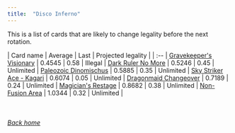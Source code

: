 ```yaml
---
title:  "Disco Inferno"
---
```


This is a list of cards that are likely to change legality before the next rotation.

| Card name | Average | Last | Projected legality |
| :-- |
[Gravekeeper's Visionary](https://db.ygoprodeck.com/card/?search=Gravekeeper's%20Visionary) | 0.4545 | 0.58 | Illegal |
[Dark Ruler No More](https://db.ygoprodeck.com/card/?search=Dark%20Ruler%20No%20More) | 0.5246 | 0.45 | Unlimited |
[Paleozoic Dinomischus](https://db.ygoprodeck.com/card/?search=Paleozoic%20Dinomischus) | 0.5885 | 0.35 | Unlimited |
[Sky Striker Ace - Kagari](https://db.ygoprodeck.com/card/?search=Sky%20Striker%20Ace%20-%20Kagari) | 0.6074 | 0.05 | Unlimited |
[Dragonmaid Changeover](https://db.ygoprodeck.com/card/?search=Dragonmaid%20Changeover) | 0.7189 | 0.24 | Unlimited |
[Magician's Restage](https://db.ygoprodeck.com/card/?search=Magician's%20Restage) | 0.8682 | 0.38 | Unlimited |
[Non-Fusion Area](https://db.ygoprodeck.com/card/?search=Non-Fusion%20Area) | 1.0344 | 0.32 | Unlimited |

<br>

###### [Back home](index)